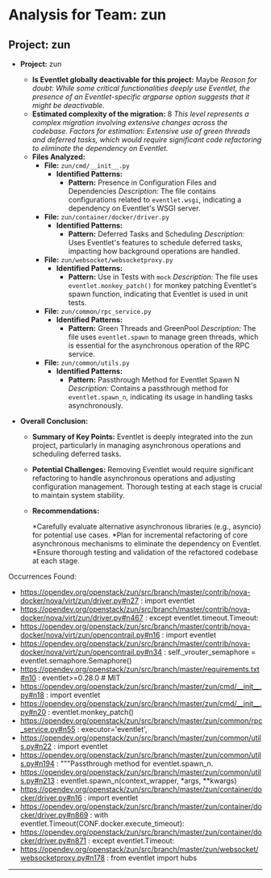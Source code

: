 # Analysis for Team: zun

## Project: zun
- **Project:** zun
  - **Is Eventlet globally deactivable for this project:** Maybe
    *Reason for doubt: While some critical functionalities deeply use Eventlet, the presence of an Eventlet-specific argparse option suggests that it might be deactivable.*
  - **Estimated complexity of the migration:** 8
    *This level represents a complex migration involving extensive changes across the codebase.*
    *Factors for estimation: Extensive use of green threads and deferred tasks, which would require significant code refactoring to eliminate the dependency on Eventlet.*
  - **Files Analyzed:**
    - **File:** `zun/cmd/__init__.py`
      - **Identified Patterns:**
        - **Pattern:** Presence in Configuration Files and Dependencies
          *Description:* The file contains configurations related to `eventlet.wsgi`, indicating a dependency on Eventlet's WSGI server.
    - **File:** `zun/container/docker/driver.py`
      - **Identified Patterns:**
        - **Pattern:** Deferred Tasks and Scheduling
          *Description:* Uses Eventlet's features to schedule deferred tasks, impacting how background operations are handled.
    - **File:** `zun/websocket/websocketproxy.py`
      - **Identified Patterns:**
        - **Pattern:** Use in Tests with `mock`
          *Description:* The file uses `eventlet.monkey_patch()` for monkey patching Eventlet's spawn function, indicating that Eventlet is used in unit tests.
    - **File:** `zun/common/rpc_service.py`
      - **Identified Patterns:**
        - **Pattern:** Green Threads and GreenPool
          *Description:* The file uses `eventlet.spawn` to manage green threads, which is essential for the asynchronous operation of the RPC service.
    - **File:** `zun/common/utils.py`
      - **Identified Patterns:**
        - **Pattern:** Passthrough Method for Eventlet Spawn N
          *Description:* Contains a passthrough method for `eventlet.spawn_n`, indicating its usage in handling tasks asynchronously.

- **Overall Conclusion:**
  - **Summary of Key Points:** Eventlet is deeply integrated into the zun project, particularly in managing asynchronous operations and scheduling deferred tasks.
  - **Potential Challenges:** Removing Eventlet would require significant refactoring to handle asynchronous operations and adjusting configuration management. Thorough testing at each stage is crucial to maintain system stability.
  - **Recommendations:**

    *Carefully evaluate alternative asynchronous libraries (e.g., asyncio) for potential use cases.
    *Plan for incremental refactoring of core asynchronous mechanisms to eliminate the dependency on Eventlet.
    *Ensure thorough testing and validation of the refactored codebase at each stage.

Occurrences Found:
- https://opendev.org/openstack/zun/src/branch/master/contrib/nova-docker/nova/virt/zun/driver.py#n27 : import eventlet
- https://opendev.org/openstack/zun/src/branch/master/contrib/nova-docker/nova/virt/zun/driver.py#n467 : except eventlet.timeout.Timeout:
- https://opendev.org/openstack/zun/src/branch/master/contrib/nova-docker/nova/virt/zun/opencontrail.py#n16 : import eventlet
- https://opendev.org/openstack/zun/src/branch/master/contrib/nova-docker/nova/virt/zun/opencontrail.py#n34 : self._vrouter_semaphore = eventlet.semaphore.Semaphore()
- https://opendev.org/openstack/zun/src/branch/master/requirements.txt#n10 : eventlet>=0.28.0 # MIT
- https://opendev.org/openstack/zun/src/branch/master/zun/cmd/__init__.py#n18 : import eventlet
- https://opendev.org/openstack/zun/src/branch/master/zun/cmd/__init__.py#n20 : eventlet.monkey_patch()
- https://opendev.org/openstack/zun/src/branch/master/zun/common/rpc_service.py#n55 : executor='eventlet',
- https://opendev.org/openstack/zun/src/branch/master/zun/common/utils.py#n22 : import eventlet
- https://opendev.org/openstack/zun/src/branch/master/zun/common/utils.py#n194 : """Passthrough method for eventlet.spawn_n.
- https://opendev.org/openstack/zun/src/branch/master/zun/common/utils.py#n213 : eventlet.spawn_n(context_wrapper, *args, **kwargs)
- https://opendev.org/openstack/zun/src/branch/master/zun/container/docker/driver.py#n16 : import eventlet
- https://opendev.org/openstack/zun/src/branch/master/zun/container/docker/driver.py#n869 : with eventlet.Timeout(CONF.docker.execute_timeout):
- https://opendev.org/openstack/zun/src/branch/master/zun/container/docker/driver.py#n871 : except eventlet.Timeout:
- https://opendev.org/openstack/zun/src/branch/master/zun/websocket/websocketproxy.py#n178 : from eventlet import hubs

***
